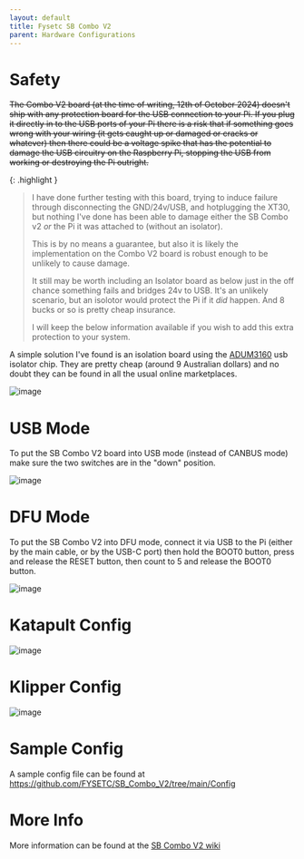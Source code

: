 ```yaml
---
layout: default 
title: Fysetc SB Combo V2
parent: Hardware Configurations
---
```


# Safety

~~The Combo V2 board (at the time of writing, 12th of October 2024) doesn't ship with any protection board for the USB connection to your Pi. If you plug it directly in to the USB ports of your Pi there is a risk that 
if something goes wrong with your wiring (it gets caught up or damaged or cracks or whatever) then there could be a voltage spike that has the potential to damage the USB circuitry on the Raspberry Pi, stopping the 
USB from working or destroying the Pi outright.~~

{: .highlight }
>I have done further testing with this board, trying to induce failure through disconnecting the GND/24v/USB, and hotplugging the XT30, but nothing I've done has been able to damage either the SB Combo v2 *or* the Pi it was attached to (without an isolator).
>
>This is by no means a guarantee, but also it is likely the implementation on the Combo V2 board is robust enough to be unlikely to cause damage.
>
>It still may be worth including an Isolator board as below just in the off chance something fails and bridges 24v to USB. It's an unlikely scenario, but an isolotor would protect the Pi if it *did* happen. And 8 bucks or so is pretty cheap insurance.
>
>I will keep the below information available if you wish to add this extra protection to your system.


A simple solution I've found is an isolation board using the [ADUM3160](https://www.aliexpress.com/w/wholesale-ADUM3160.html) usb isolator chip. They are pretty cheap (around 9 Australian dollars) and no doubt they
can be found in all the usual online marketplaces.

![image](https://github.com/user-attachments/assets/a7699202-c086-445f-bf38-3eba58d2868e)


# USB Mode

To put the SB Combo V2 board into USB mode (instead of CANBUS mode) make sure the two switches are in the "down" position.

![image](https://github.com/user-attachments/assets/a5be3ceb-fa40-41a5-a245-058a7c04f866)



# DFU Mode

To put the SB Combo V2 into DFU mode, connect it via USB to the Pi (either by the main cable, or by the USB-C port) then hold the BOOT0 button, press and release the RESET button, then count to 5 and release the BOOT0 button.

![image](https://github.com/user-attachments/assets/922c0f4f-9b4a-44d5-b636-77b9678f62f1)



# Katapult Config

![image](https://github.com/user-attachments/assets/1b74e630-9896-4240-b50e-49419b0b0982)



# Klipper Config

![image](https://github.com/user-attachments/assets/07166d06-09c7-46aa-8448-3f5f27e415df)


# Sample Config

A sample config file can be found at https://github.com/FYSETC/SB_Combo_V2/tree/main/Config

# More Info

More information can be found at the [SB Combo V2 wiki](https://wiki.fysetc.com/docs/SBComboV2)
